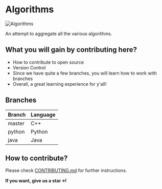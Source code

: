 # Algorithms

![Algorithms](./images/nasa-unsplash.jpg)

An attempt to aggregate all the various algorithms.

## What you will gain by contributing here?

- How to contribute to open source
- Version Control
- Since we have quite a few branches, you will learn how to work with branches
- Overall, a great learning experience for y'all!

## Branches

| Branch    | Language |
| ----------- | ----------- |
| master      | C++       |
| python   | Python        |
| java   | Java        |

## How to contribute?

Please check [CONTRIBUTING.md](./CONTRIBUTING.md) for further instructions.


**If you want, give us a star ⭐!**

